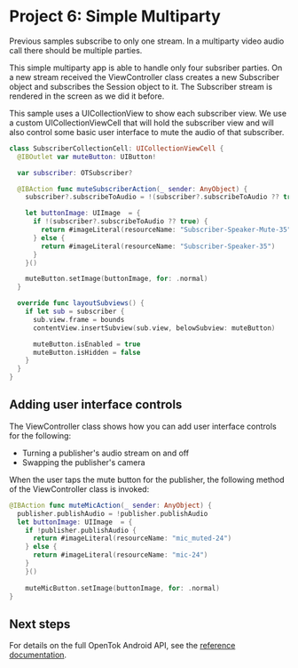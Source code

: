 # Project 6: Simple Multiparty

Previous samples subscribe to only one stream. In a multiparty video audio call
there should be multiple parties.

This simple multiparty app is able to handle only four subsriber parties. On a
new stream received the ViewController class creates a new Subscriber object and
subscribes the Session object to it. The Subscriber stream is rendered in the
screen as we did it before.

This sample uses a UICollectionView to show each subscriber view. We use a custom
UICollectionViewCell that will hold the subscriber view and will also control some
basic user interface to mute the audio of that subscriber.

```swift
class SubscriberCollectionCell: UICollectionViewCell {
  @IBOutlet var muteButton: UIButton!

  var subscriber: OTSubscriber?

  @IBAction func muteSubscriberAction(_ sender: AnyObject) {
    subscriber?.subscribeToAudio = !(subscriber?.subscribeToAudio ?? true)

    let buttonImage: UIImage  = {
      if !(subscriber?.subscribeToAudio ?? true) {
        return #imageLiteral(resourceName: "Subscriber-Speaker-Mute-35")
      } else {
        return #imageLiteral(resourceName: "Subscriber-Speaker-35")
      }
    }()

    muteButton.setImage(buttonImage, for: .normal)
  }

  override func layoutSubviews() {
    if let sub = subscriber {
      sub.view.frame = bounds
      contentView.insertSubview(sub.view, belowSubview: muteButton)

      muteButton.isEnabled = true
      muteButton.isHidden = false
    }
  }
}
```

## Adding user interface controls

The ViewController class shows how you can add user interface controls for the following:

* Turning a publisher's audio stream on and off
* Swapping the publisher's camera

When the user taps the mute button for the publisher, the following method of the ViewController 
class is invoked:

```swift
@IBAction func muteMicAction(_ sender: AnyObject) {
  publisher.publishAudio = !publisher.publishAudio
  let buttonImage: UIImage  = {
    if !publisher.publishAudio {
      return #imageLiteral(resourceName: "mic_muted-24")
    } else {
      return #imageLiteral(resourceName: "mic-24")
    }
    }()
                                                                                                      
    muteMicButton.setImage(buttonImage, for: .normal)
}
```

## Next steps

For details on the full OpenTok Android API, see the [reference
documentation](https://tokbox.com/developer/sdks/ios/reference/index.html).
